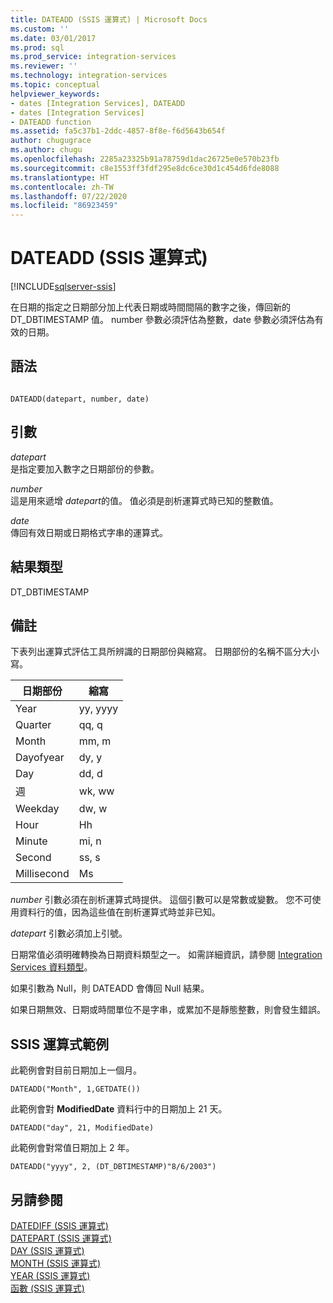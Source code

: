 ```yaml
---
title: DATEADD (SSIS 運算式) | Microsoft Docs
ms.custom: ''
ms.date: 03/01/2017
ms.prod: sql
ms.prod_service: integration-services
ms.reviewer: ''
ms.technology: integration-services
ms.topic: conceptual
helpviewer_keywords:
- dates [Integration Services], DATEADD
- dates [Integration Services]
- DATEADD function
ms.assetid: fa5c37b1-2ddc-4857-8f8e-f6d5643b654f
author: chugugrace
ms.author: chugu
ms.openlocfilehash: 2285a23325b91a78759d1dac26725e0e570b23fb
ms.sourcegitcommit: c8e1553ff3fdf295e8dc6ce30d1c454d6fde8088
ms.translationtype: HT
ms.contentlocale: zh-TW
ms.lasthandoff: 07/22/2020
ms.locfileid: "86923459"
---
```

# <a name="dateadd-ssis-expression"></a>DATEADD (SSIS 運算式)

[!INCLUDE[sqlserver-ssis](../../includes/applies-to-version/sqlserver-ssis.md)]


  在日期的指定之日期部分加上代表日期或時間間隔的數字之後，傳回新的 DT_DBTIMESTAMP 值。 number 參數必須評估為整數，date 參數必須評估為有效的日期。  
  
## <a name="syntax"></a>語法  
  
```  
  
DATEADD(datepart, number, date)  
```  
  
## <a name="arguments"></a>引數  
 *datepart*  
 是指定要加入數字之日期部份的參數。  
  
 *number*  
 這是用來遞增 *datepart*的值。 值必須是剖析運算式時已知的整數值。  
  
 *date*  
 傳回有效日期或日期格式字串的運算式。  
  
## <a name="result-types"></a>結果類型  
 DT_DBTIMESTAMP  
  
## <a name="remarks"></a>備註  
 下表列出運算式評估工具所辨識的日期部份與縮寫。 日期部份的名稱不區分大小寫。  
  
|日期部份|縮寫|  
|--------------|-------------------|  
|Year|yy, yyyy|  
|Quarter|qq, q|  
|Month|mm, m|  
|Dayofyear|dy, y|  
|Day|dd, d|  
|週|wk, ww|  
|Weekday|dw, w|  
|Hour|Hh|  
|Minute|mi, n|  
|Second|ss, s|  
|Millisecond|Ms|  
  
 *number* 引數必須在剖析運算式時提供。 這個引數可以是常數或變數。 您不可使用資料行的值，因為這些值在剖析運算式時並非已知。  
  
 *datepart* 引數必須加上引號。  
  
 日期常值必須明確轉換為日期資料類型之一。 如需詳細資訊，請參閱 [Integration Services 資料類型](../../integration-services/data-flow/integration-services-data-types.md)。  
  
 如果引數為 Null，則 DATEADD 會傳回 Null 結果。  
  
 如果日期無效、日期或時間單位不是字串，或累加不是靜態整數，則會發生錯誤。  
  
## <a name="ssis-expression-examples"></a>SSIS 運算式範例  
 此範例會對目前日期加上一個月。  
  
```  
DATEADD("Month", 1,GETDATE())  
```  
  
 此範例會對 **ModifiedDate** 資料行中的日期加上 21 天。  
  
```  
DATEADD("day", 21, ModifiedDate)  
```  
  
 此範例會對常值日期加上 2 年。  
  
```  
DATEADD("yyyy", 2, (DT_DBTIMESTAMP)"8/6/2003")  
```  
  
## <a name="see-also"></a>另請參閱  
 [DATEDIFF &#40;SSIS 運算式&#41;](../../integration-services/expressions/datediff-ssis-expression.md)   
 [DATEPART &#40;SSIS 運算式&#41;](../../integration-services/expressions/datepart-ssis-expression.md)   
 [DAY &#40;SSIS 運算式&#41;](../../integration-services/expressions/day-ssis-expression.md)   
 [MONTH &#40;SSIS 運算式&#41;](../../integration-services/expressions/month-ssis-expression.md)   
 [YEAR &#40;SSIS 運算式&#41;](../../integration-services/expressions/year-ssis-expression.md)   
 [函數 &#40;SSIS 運算式&#41;](../../integration-services/expressions/functions-ssis-expression.md)  
  
  
